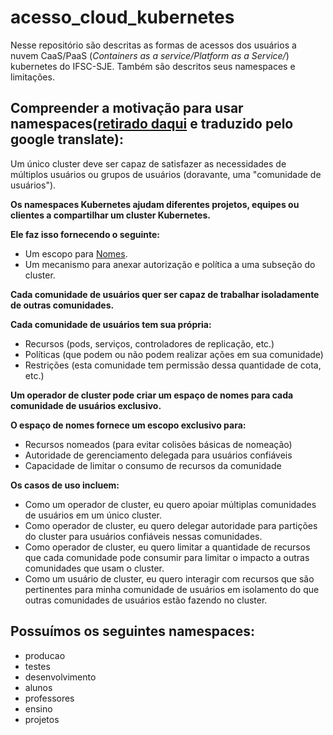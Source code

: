 # acesso_cloud_kubernetes
Nesse repositório são descritas as formas de acessos dos usuários a nuvem CaaS/PaaS (_Containers as a service/Platform as a Service/_) kubernetes do IFSC-SJE. Também são descritos seus namespaces e limitações.


## Compreender a motivação para usar namespaces([retirado daqui](https://kubernetes.io/docs/tasks/administer-cluster/namespaces/) e traduzido pelo google translate):

Um único cluster deve ser capaz de satisfazer as necessidades de múltiplos usuários ou grupos de usuários (doravante, uma "comunidade de usuários").

__Os namespaces Kubernetes ajudam diferentes projetos, equipes ou clientes a compartilhar um cluster Kubernetes.__

__Ele faz isso fornecendo o seguinte:__

* Um escopo para [Nomes](https://kubernetes.io/docs/concepts/overview/working-with-objects/names/).
* Um mecanismo para anexar autorização e política a uma subseção do cluster.

__Cada comunidade de usuários quer ser capaz de trabalhar isoladamente de outras comunidades.__

__Cada comunidade de usuários tem sua própria:__

* Recursos (pods, serviços, controladores de replicação, etc.)
* Políticas (que podem ou não podem realizar ações em sua comunidade)
* Restrições (esta comunidade tem permissão dessa quantidade de cota, etc.)

__Um operador de cluster pode criar um espaço de nomes para cada comunidade de usuários exclusivo.__

__O espaço de nomes fornece um escopo exclusivo para:__

* Recursos nomeados (para evitar colisões básicas de nomeação)
* Autoridade de gerenciamento delegada para usuários confiáveis
* Capacidade de limitar o consumo de recursos da comunidade

__Os casos de uso incluem:__

* Como um operador de cluster, eu quero apoiar múltiplas comunidades de usuários em um único cluster.
* Como operador de cluster, eu quero delegar autoridade para partições do cluster para usuários confiáveis nessas comunidades.
* Como operador de cluster, eu quero limitar a quantidade de recursos que cada comunidade pode consumir para limitar o impacto a outras comunidades que usam o cluster.
* Como um usuário de cluster, eu quero interagir com recursos que são pertinentes para minha comunidade de usuários em isolamento do que outras comunidades de usuários estão fazendo no cluster.


## Possuímos os seguintes namespaces:
* producao
* testes
* desenvolvimento
* alunos
* professores
* ensino
* projetos
